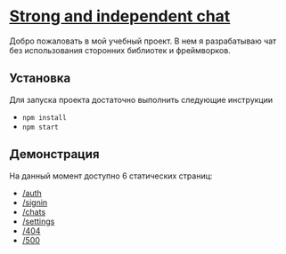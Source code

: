 # [Strong and independent chat](https://angry-lumiere-c6bdd3.netlify.app/)

Добро пожаловать в мой учебный проект. В нем я разрабатываю чат без использования сторонних библиотек и фреймворков.

## Установка

Для запуска проекта достаточно выполнить следующие инструкции
- `npm install`
- `npm start`

## Демонстрация

На данный момент доступно 6 статических страниц:

- [/auth](https://angry-lumiere-c6bdd3.netlify.app/auth/)
- [/signin](https://angry-lumiere-c6bdd3.netlify.app/signin/)
- [/chats](https://angry-lumiere-c6bdd3.netlify.app/chats/)
- [/settings](https://angry-lumiere-c6bdd3.netlify.app/settings/)
- [/404](https://angry-lumiere-c6bdd3.netlify.app/404/)
- [/500](https://angry-lumiere-c6bdd3.netlify.app/500/)

